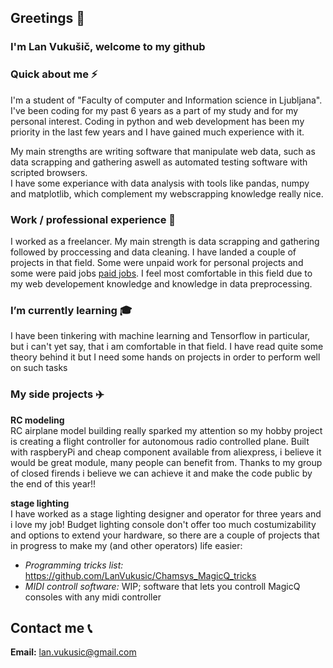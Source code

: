 ## Greetings 👋  
### I'm Lan Vukušič, welcome to my github   

### Quick about me ⚡  
I'm a student of "Faculty of computer and Information science in Ljubljana". I've been coding for my past 6 years as a part of my study and for my personal interest.
Coding in python and web development has been my priority in the last few years and I have gained much experience with it. 

My main strengths are writing software that manipulate web data, such as data scrapping and gathering aswell as automated testing software with scripted browsers.  
I have some experiance with data analysis with tools like pandas, numpy and matplotlib, which complement my webscrapping knowledge really nice.  

### Work / professional experience 💼
I worked as a freelancer. My main strength is data scrapping and gathering followed by proccessing and data cleaning.
I have landed a couple of projects in that field. Some were unpaid work for personal projects and some were paid jobs [paid jobs](https://www.upwork.com/freelancers/~01c1940c109bd729f8). I feel most comfortable in this field due to my web developement knowledge and knowledge in data preprocessing.

### I’m currently learning 🎓
I have been tinkering with machine learning and Tensorflow in particular, but i can't yet say, that i am comfortable in that field. I have read quite some theory behind it but I need some hands on projects in order to perform well on such tasks  

### My side projects ✈️ 
__RC modeling__  
RC airplane model building really sparked my attention so my hobby project is creating a flight controller for autonomous radio controlled plane. Built with raspberyPi and cheap component available from aliexpress, i believe it would be great module, many people can benefit from. Thanks to my group of closed firends i believe we can achieve it and make the code public by the end of this year!!

__stage lighting__  
I have worked as a stage lighting designer and operator for three years and i love my job! Budget lighting console don't offer too much costumizability and options to extend your hardware, so there are a couple of projects that in progress to make my (and other operators) life easier:  
* _Programming tricks list:_ https://github.com/LanVukusic/Chamsys_MagicQ_tricks  
* _MIDI controll software:_  WIP; software that lets you controll MagicQ consoles with any midi controller  

## Contact me 📞
__Email:__ lan.vukusic@gmail.com
